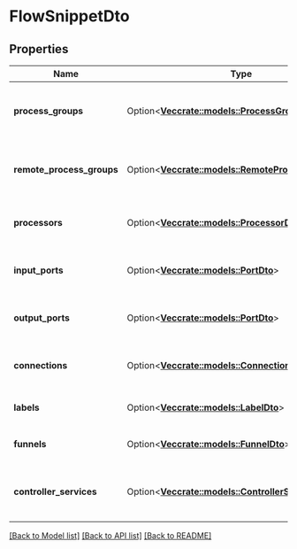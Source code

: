 # FlowSnippetDto

## Properties

Name | Type | Description | Notes
------------ | ------------- | ------------- | -------------
**process_groups** | Option<[**Vec<crate::models::ProcessGroupDto>**](ProcessGroupDTO.md)> | The process groups in this flow snippet. | [optional]
**remote_process_groups** | Option<[**Vec<crate::models::RemoteProcessGroupDto>**](RemoteProcessGroupDTO.md)> | The remote process groups in this flow snippet. | [optional]
**processors** | Option<[**Vec<crate::models::ProcessorDto>**](ProcessorDTO.md)> | The processors in this flow snippet. | [optional]
**input_ports** | Option<[**Vec<crate::models::PortDto>**](PortDTO.md)> | The input ports in this flow snippet. | [optional]
**output_ports** | Option<[**Vec<crate::models::PortDto>**](PortDTO.md)> | The output ports in this flow snippet. | [optional]
**connections** | Option<[**Vec<crate::models::ConnectionDto>**](ConnectionDTO.md)> | The connections in this flow snippet. | [optional]
**labels** | Option<[**Vec<crate::models::LabelDto>**](LabelDTO.md)> | The labels in this flow snippet. | [optional]
**funnels** | Option<[**Vec<crate::models::FunnelDto>**](FunnelDTO.md)> | The funnels in this flow snippet. | [optional]
**controller_services** | Option<[**Vec<crate::models::ControllerServiceDto>**](ControllerServiceDTO.md)> | The controller services in this flow snippet. | [optional]

[[Back to Model list]](../README.md#documentation-for-models) [[Back to API list]](../README.md#documentation-for-api-endpoints) [[Back to README]](../README.md)


